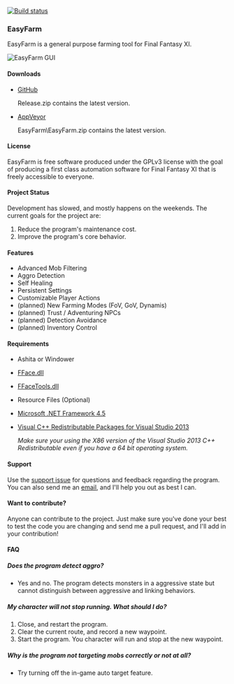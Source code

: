 [![Build status](https://ci.appveyor.com/api/projects/status/6o73j4hrbk02xroq?svg=true)](https://ci.appveyor.com/project/Mykezero/easyfarm)


### EasyFarm
EasyFarm is a general purpose farming tool for Final Fantasy XI. 

![EasyFarm GUI](http://i.imgur.com/pcrEm66.png)

#### Downloads 
* [GitHub](https://github.com/EasyFarm/EasyFarm/releases)

  Release.zip contains the latest version. 
  
* [AppVeyor](https://ci.appveyor.com/project/Mykezero/easyfarm/build/artifacts)

  EasyFarm\EasyFarm.zip contains the latest version. 

#### License
EasyFarm is free software produced under the GPLv3 license with the goal of producing a first class automation software for Final Fantasy XI that is freely accessible to everyone. 

#### Project Status
Development has slowed, and mostly happens on the weekends. The current goals for the project are: 

1. Reduce the program's maintenance cost.
2. Improve the program's core behavior. 

#### Features
* Advanced Mob Filtering 
* Aggro Detection
* Self Healing
* Persistent Settings
* Customizable Player Actions
* (planned) New Farming Modes (FoV, GoV, Dynamis) 
* (planned) Trust / Adventuring NPCs
* (planned) Detection Avoidance
* (planned) Inventory Control 

#### Requirements
* Ashita or Windower
* [FFace.dll](http://delvl.ffevo.net/Lolwutt/FFACE4-Public/blob/master/FFACE.dll)
* [FFaceTools.dll](https://github.com/h1pp0/FFACETools_ffevo.net/tree/master/Binary)
* Resource Files (Optional)
* [Microsoft .NET Framework 4.5](https://www.microsoft.com/en-US/Download/details.aspx?id=30653)
* [Visual C++ Redistributable Packages for Visual Studio 2013](https://www.microsoft.com/en-us/download/details.aspx?id=40784)

    *Make sure your using the X86 version of the Visual Studio 2013 C++ Redistributable even if you have a 64 bit operating system.*

#### Support
Use the [support issue](https://github.com/EasyFarm/EasyFarm/issues/130) for questions and feedback regarding the program. You can also send me an [email](MikeBartron@gmail.com), and I'll help you out as best I can. 

#### Want to contribute?
Anyone can contribute to the project. Just make sure you've done your best to test the code you are changing and send me a pull request, and I'll add in your contribution!

#### FAQ
##### Does the program detect aggro?
* Yes and no. The program detects monsters in a aggressive state but cannot distinguish between aggressive and linking behaviors. 

##### My character will not stop running. What should I do?
1. Close, and restart the program. 
2. Clear the current route, and record a new waypoint. 
3. Start the program. 
You character will run and stop at the new waypoint. 

##### Why is the program not targeting mobs correctly or not at all?
* Try turning off the in-game auto target feature.
